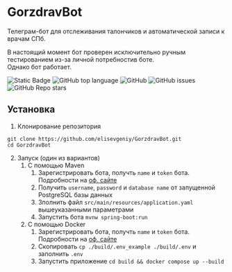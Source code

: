 # GorzdravBot
Телеграм-бот для отслеживания талончиков и автоматической записи к врачам СПб.

В настоящий момент бот проверен исключительно ручным тестированием из-за личной потребностив боте. </br>
Однако бот работает.
<!--Блок информации о репозитории в бейджах-->
![Static Badge](https://img.shields.io/badge/elisevgeniy-GorzdravBot-GorzdravBot)
![GitHub top language](https://img.shields.io/github/languages/top/elisevgeniy/GorzdravBot)
![GitHub](https://img.shields.io/github/license/elisevgeniy/GorzdravBot)
![GitHub issues](https://img.shields.io/github/issues/elisevgeniy/GorzdravBot)
![GitHub Repo stars](https://img.shields.io/github/stars/elisevgeniy/GorzdravBot)

<!--Установка-->
## Установка
1. Клонирование репозитория
   
```
git clone https://github.com/elisevgeniy/GorzdravBot.git
cd GorzdravBot
```

2. Запуск (один из вариантов)
   1. С помощью Maven
      1. Зарегистрировать бота, получть `name` и `token` бота. Подробности на [оф. сайте](https://core.telegram.org/bots/features#creating-a-new-bot)
      2. Получить `username`, `password` и `database name` от запущенной PostgreSQL базы данных
      3. Зполнить файл `src/main/resources/application.yaml` вышеуказанными параметрами
      4. Запустить бота ```mvnw spring-boot:run```
   2. С помощью Docker
      1. Зарегистрировать бота, получть `name` и `token` бота. Подробности на [оф. сайте](https://core.telegram.org/bots/features#creating-a-new-bot) 
      2. Скопировать `cp ./build/.env_example ./build/.env` и заполнить `.env` 
      3. Запустить приложение `cd build && docker compose up --build`          
